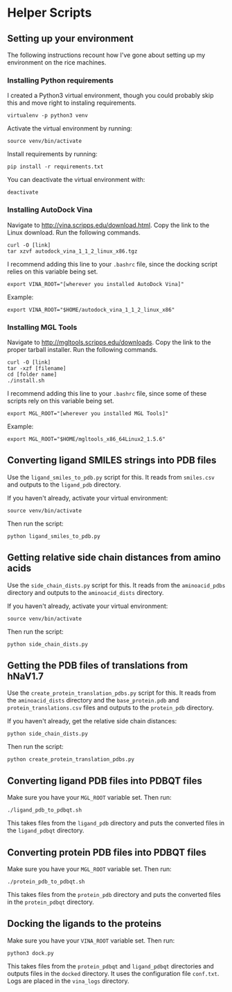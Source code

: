 # Helper Scripts

## Setting up your environment
The following instructions recount how I've gone about setting up my
environment on the rice machines.

### Installing Python requirements
I created a Python3 virtual environment, though you could probably skip this
and move right to instaling requirements.
```
virtualenv -p python3 venv
```

Activate the virtual environment by running:
```
source venv/bin/activate
```

Install requirements by running:
```
pip install -r requirements.txt
```

You can deactivate the virtual environment with:
```
deactivate
```

### Installing AutoDock Vina

Navigate to http://vina.scripps.edu/download.html. Copy the link to the Linux
download. Run the following commands.
```
curl -O [link]
tar xzvf autodock_vina_1_1_2_linux_x86.tgz
```

I recommend adding this line to your `.bashrc` file, since the docking script
relies on this variable being set.
```
export VINA_ROOT="[wherever you installed AutoDock Vina]"
```
Example:
```
export VINA_ROOT="$HOME/autodock_vina_1_1_2_linux_x86"
```

### Installing MGL Tools

Navigate to http://mgltools.scripps.edu/downloads. Copy the link to the proper
tarball installer. Run the following commands.
```
curl -O [link]
tar -xzf [filename]
cd [folder name]
./install.sh
```

I recommend adding this line to your `.bashrc` file, since some of these
scripts rely on this variable being set.
```
export MGL_ROOT="[wherever you installed MGL Tools]"
```
Example:
```
export MGL_ROOT="$HOME/mgltools_x86_64Linux2_1.5.6"
```

## Converting ligand SMILES strings into PDB files

Use the `ligand_smiles_to_pdb.py` script for this. It reads from `smiles.csv`
and outputs to the `ligand_pdb` directory.

If you haven't already, activate your virtual environment:
```
source venv/bin/activate
```

Then run the script:
```
python ligand_smiles_to_pdb.py
```

## Getting relative side chain distances from amino acids

Use the `side_chain_dists.py` script for this. It reads from the `aminoacid_pdbs`
directory and outputs to the `aminoacid_dists` directory.

If you haven't already, activate your virtual environment:
```
source venv/bin/activate
```

Then run the script:
```
python side_chain_dists.py
```

## Getting the PDB files of translations from hNaV1.7

Use the `create_protein_translation_pdbs.py` script for this. It reads from the 
`aminoacid_dists` directory and the `base_protein.pdb` and `protein_translations.csv` 
files and outputs to the `protein_pdb` directory.

If you haven't already, get the relative side chain distances:
```
python side_chain_dists.py
```

Then run the script:
```
python create_protein_translation_pdbs.py
```

## Converting ligand PDB files into PDBQT files
Make sure you have your `MGL_ROOT` variable set. Then run:
```
./ligand_pdb_to_pdbqt.sh
```
This takes files from the `ligand_pdb` directory and puts the converted files
in the `ligand_pdbqt` directory.

## Converting protein PDB files into PDBQT files
Make sure you have your `MGL_ROOT` variable set. Then run:
```
./protein_pdb_to_pdbqt.sh
```
This takes files from the `protein_pdb` directory and puts the converted files
in the `protein_pdbqt` directory.

## Docking the ligands to the proteins
Make sure you have your `VINA_ROOT` variable set. Then run:
```
python3 dock.py
```
This takes files from the `protein_pdbqt` and `ligand_pdbqt` directories and
outputs files in the `docked` directory. It uses the configuration file
`conf.txt`. Logs are placed in the `vina_logs` directory.

